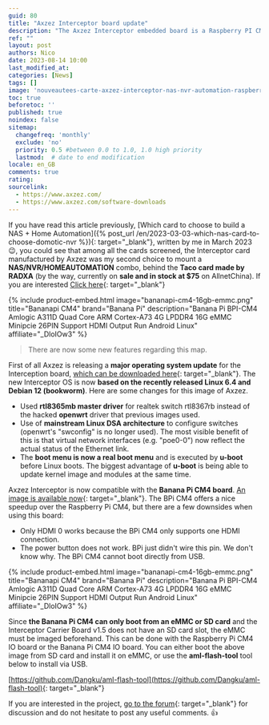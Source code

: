 ```yaml
---
guid: 80
title: "Axzez Interceptor board update"
description: "The Axzez Interceptor embedded board is a Raspberry PI CM4 and now Banana PI CM4 compatible board, ideal for creating a NAS, NVR and HOME AUTOMATION at the same time. Some news about this little gem"
ref: ""
layout: post
authors: Nico
date: 2023-08-14 10:00
last_modified_at: 
categories: [News]
tags: []
image: 'nouveautees-carte-axzez-interceptor-nas-nvr-automation-raspberry-banana-pi.png'
toc: true
beforetoc: ''
published: true
noindex: false
sitemap:
  changefreq: 'monthly'
  exclude: 'no'
  priority: 0.5 #between 0.0 to 1.0, 1.0 high priority
  lastmod:  # date to end modification
locale: en_GB
comments: true
rating:  
sourcelink:
  - https://www.axzez.com/
  - https://www.axzez.com/software-downloads
---
```


If you have read this article previously, [Which card to choose to build a NAS + Home Automation]({% post_url /en/2023-03-03-which-nas-card-to-choose-domotic-nvr %}){: target="_blank"}, written by me in March 2023 😉, you could see that among all the cards screened, the Interceptor card manufactured by Axzez was my second choice to mount a **NAS/NVR/HOMEAUTOMATION** combo, behind the **Taco card made by RADXA** (by the way, currently on **sale and in stock at $75** on AllnetChina). If you are interested [Click here](https://shop.allnetchina.cn/products/taco?variant=39519152210022&utm_source=swym-Watchlist&utm_medium=email&utm_term=backinstock&utm_campaign=backinstock&smid=712886a5-59b4-4655-9554-d7bab2c8fe77&variant=39519152210022&empi=6675179208806&epi=39519152210022){: target="_blank"}

{% include product-embed.html image="bananapi-cm4-16gb-emmc.png" title="Bananapi CM4" brand="Banana Pi" description="Banana Pi BPI-CM4 Amlogic A311D Quad Core ARM Cortex-A73 4G LPDDR4 16G eMMC Minipcie 26PIN Support HDMI Output Run Android Linux" affiliate="_DloIOw3" %}

> There are now some new features regarding this map.

First of all Axzez is releasing a **major operating system update** for the Interception board, [which can be downloaded here](https://www.axzez.com/software-downloads){: target="_blank"}. The new Interceptor OS is now **based on the recently released Linux 6.4 and Debian 12 (bookworm)**. Here are some changes for this image of Axzez.

- Used **rtl8365mb master driver** for realtek switch rtl8367rb instead of the hacked **openwrt** driver that previous images used.
- Use of **mainstream Linux DSA architecture** to configure switches (openwrt's "swconfig" is no longer used).
The most visible benefit of this is that virtual network interfaces (e.g. "poe0-0") now reflect the actual status of the Ethernet link.
- The **boot menu is now a real boot menu** and is executed by **u-boot** before Linux boots.
The biggest advantage of **u-boot** is being able to update kernel image and modules at the same time.
 

Axzez Interceptor is now compatible with the **Banana Pi CM4 board**. [An image is available now](https://www.axzez.com/software-downloads){: target="_blank"}.
The BPi CM4 offers a nice speedup over the Raspberry Pi CM4, but there are a few downsides when using this board:

- Only HDMI 0 works because the BPi CM4 only supports one HDMI connection.
- The power button does not work. BPi just didn't wire this pin. We don't know why.
The BPi CM4 cannot boot directly from USB.
 
{% include product-embed.html image="bananapi-cm4-16gb-emmc.png" title="Bananapi CM4" brand="Banana Pi" description="Banana Pi BPI-CM4 Amlogic A311D Quad Core ARM Cortex-A73 4G LPDDR4 16G eMMC Minipcie 26PIN Support HDMI Output Run Android Linux" affiliate="_DloIOw3" %}

Since **the Banana Pi CM4 can only boot from an eMMC or SD card** and the Interceptor Carrier Board v1.5 does not have an SD card slot, the eMMC must be imaged beforehand. This can be done with the Raspberry Pi CM4 IO board or the Banana Pi CM4 IO board. You can either boot the above image from SD card and install it on eMMC, or use the **aml-flash-tool** tool below to install via USB.
 
[https://github.com/Dangku/aml-flash-tool](https://github.com/Dangku/aml-flash-tool){: target="_blank"}

 
If you are interested in the project, [go to the forum](https://www.axzez.com/forum){: target="_blank"} for discussion and do not hesitate to post any useful comments. 👍

